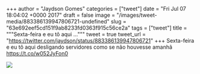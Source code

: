 
+++
author = "Jaydson Gomes"
categories = ["tweet"]
date = "Fri Jul 07 18:04:02 +0000 2017"
draft = false
image = "/images/tweet-media/883386139947806721-undefined"
slug = "63e692eef5cd151f9ab8233fd0363f915c56ce2a"
tags = ["tweet"]
title = """Sexta-feira e eu tô aqui ..."""
tweet = true
tweet_url = "https://twitter.com/jaydson/status/883386139947806721"
+++
Sexta-feira e eu tô aqui desligando servidores como se não houvesse amanhã https://t.co/w052JyFon0

![](/images/tweet-media/883386139947806721-undefined)